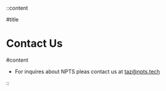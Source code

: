 ::content

#title

# Contact Us

#content

- For inquires about NPTS pleas contact us at [taz@npts.tech](mailto:taz@npts.tech)

::
